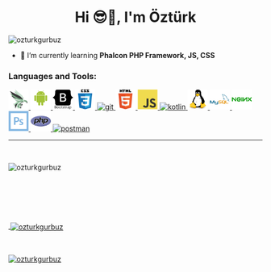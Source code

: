 <h1 align="center">Hi 😎👋, I'm Öztürk</h1>


<p align="left"> <img src="https://komarev.com/ghpvc/?username=ozturkgurbuz&label=Profile%20views&color=0e75b6&style=flat" alt="ozturkgurbuz" /> </p>



- 🌱 I’m currently learning **Phalcon PHP Framework, JS, CSS**

<p align="left">
</p>

<h3 align="left">Languages and Tools:</h3>
<p align="left">
 
 <a href="https://phalcon.io/" target="_blank" rel="noreferrer"> <img src="https://raw.githubusercontent.com/phalcon/assets/0eb271dd66c45c729bb64babe7b2d3bc2dabdf3d/phalcon/images/svg/phalcon-logo-300x300.svg" alt="phalcon" width="40" height="40"/> </a> <a href="https://developer.android.com" target="_blank" rel="noreferrer"> <img src="https://raw.githubusercontent.com/devicons/devicon/master/icons/android/android-original-wordmark.svg" alt="android" width="40" height="40"/> </a> <a href="https://getbootstrap.com" target="_blank" rel="noreferrer"> <img src="https://raw.githubusercontent.com/devicons/devicon/master/icons/bootstrap/bootstrap-plain-wordmark.svg" alt="bootstrap" width="40" height="40"/> </a> <a href="https://www.w3schools.com/css/" target="_blank" rel="noreferrer"> <img src="https://raw.githubusercontent.com/devicons/devicon/master/icons/css3/css3-original-wordmark.svg" alt="css3" width="40" height="40"/> </a>  <a href="https://git-scm.com/" target="_blank" rel="noreferrer"> <img src="https://www.vectorlogo.zone/logos/git-scm/git-scm-icon.svg" alt="git" width="40" height="40"/> </a> <a href="https://www.w3.org/html/" target="_blank" rel="noreferrer"> <img src="https://raw.githubusercontent.com/devicons/devicon/master/icons/html5/html5-original-wordmark.svg" alt="html5" width="40" height="40"/> </a> <a href="https://developer.mozilla.org/en-US/docs/Web/JavaScript" target="_blank" rel="noreferrer"> <img src="https://raw.githubusercontent.com/devicons/devicon/master/icons/javascript/javascript-original.svg" alt="javascript" width="40" height="40"/> </a> <a href="https://kotlinlang.org" target="_blank" rel="noreferrer"> <img src="https://www.vectorlogo.zone/logos/kotlinlang/kotlinlang-icon.svg" alt="kotlin" width="40" height="40"/> </a> <a href="https://www.linux.org/" target="_blank" rel="noreferrer"> <img src="https://raw.githubusercontent.com/devicons/devicon/master/icons/linux/linux-original.svg" alt="linux" width="40" height="40"/> </a> <a href="https://www.mysql.com/" target="_blank" rel="noreferrer"> <img src="https://raw.githubusercontent.com/devicons/devicon/master/icons/mysql/mysql-original-wordmark.svg" alt="mysql" width="40" height="40"/> </a> <a href="https://www.nginx.com" target="_blank" rel="noreferrer"> <img src="https://raw.githubusercontent.com/devicons/devicon/master/icons/nginx/nginx-original.svg" alt="nginx" width="40" height="40"/> </a> <a href="https://www.photoshop.com/en" target="_blank" rel="noreferrer"> <img src="https://raw.githubusercontent.com/devicons/devicon/master/icons/photoshop/photoshop-line.svg" alt="photoshop" width="40" height="40"/> </a> <a href="https://www.php.net" target="_blank" rel="noreferrer"> <img src="https://raw.githubusercontent.com/devicons/devicon/master/icons/php/php-original.svg" alt="php" width="40" height="40"/> </a> <a href="https://postman.com" target="_blank" rel="noreferrer"> <img src="https://www.vectorlogo.zone/logos/getpostman/getpostman-icon.svg" alt="postman" width="40" height="40"/></p>
<hr><br>
<p><img align="left" src="https://github-readme-stats.vercel.app/api/top-langs?username=ozturkgurbuz&show_icons=true&locale=en&layout=compact" alt="ozturkgurbuz" /><br><br><br><br><br><br></p>  

 
<p>&nbsp;<img align="center" src="https://github-readme-stats.vercel.app/api?username=ozturkgurbuz&show_icons=true&locale=en" alt="ozturkgurbuz" /></p>  <br>

<p><img align="center" src="https://github-readme-streak-stats.herokuapp.com/?user=ozturkgurbuz&" alt="ozturkgurbuz" /></p> 





